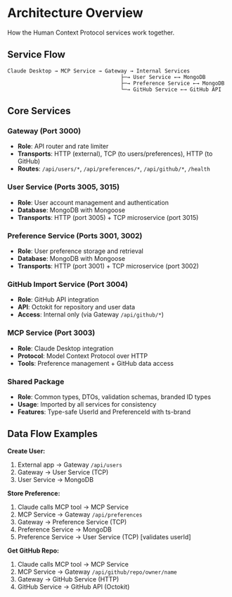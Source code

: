 # Architecture Overview

How the Human Context Protocol services work together.

## Service Flow

```
Claude Desktop → MCP Service → Gateway → Internal Services
                                    ├─→ User Service ←→ MongoDB
                                    ├─→ Preference Service ←→ MongoDB
                                    └─→ GitHub Service ←→ GitHub API
```

## Core Services

### Gateway (Port 3000)
- **Role**: API router and rate limiter
- **Transports**: HTTP (external), TCP (to users/preferences), HTTP (to GitHub)
- **Routes**: `/api/users/*`, `/api/preferences/*`, `/api/github/*`, `/health`

### User Service (Ports 3005, 3015)
- **Role**: User account management and authentication
- **Database**: MongoDB with Mongoose
- **Transports**: HTTP (port 3005) + TCP microservice (port 3015)

### Preference Service (Ports 3001, 3002)
- **Role**: User preference storage and retrieval  
- **Database**: MongoDB with Mongoose
- **Transports**: HTTP (port 3001) + TCP microservice (port 3002)

### GitHub Import Service (Port 3004)
- **Role**: GitHub API integration
- **API**: Octokit for repository and user data
- **Access**: Internal only (via Gateway `/api/github/*`)

### MCP Service (Port 3003)  
- **Role**: Claude Desktop integration
- **Protocol**: Model Context Protocol over HTTP
- **Tools**: Preference management + GitHub data access

### Shared Package
- **Role**: Common types, DTOs, validation schemas, branded ID types
- **Usage**: Imported by all services for consistency
- **Features**: Type-safe UserId and PreferenceId with ts-brand

## Data Flow Examples

**Create User:**
1. External app → Gateway `/api/users`
2. Gateway → User Service (TCP)
3. User Service → MongoDB

**Store Preference:**
1. Claude calls MCP tool → MCP Service
2. MCP Service → Gateway `/api/preferences`
3. Gateway → Preference Service (TCP)
4. Preference Service → MongoDB
5. Preference Service → User Service (TCP) [validates userId]

**Get GitHub Repo:**
1. Claude calls MCP tool → MCP Service
2. MCP Service → Gateway `/api/github/repo/owner/name`
3. Gateway → GitHub Service (HTTP)
4. GitHub Service → GitHub API (Octokit)